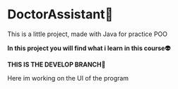 # DoctorAssistant:man:
This is a little project, made with Java for practice POO

**In this project you will find what i learn in this course:alien:**



**THIS IS THE DEVELOP BRANCH**:boy:

Here im working on the UI of the program
